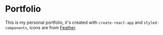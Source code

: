 # Portfolio

This is my personal portfolio, it's created with `create-react-app` and `styled-components`, icons are from [Feather](https://feathericons.com/).